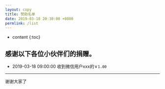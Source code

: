 ```yaml
---
layout: copy
title: 赞助名单
date: 2019-03-18 20:30:00 +0800
permlink: /list
---
```


* content
{:toc}

感谢以下各位小伙伴们的捐赠。
-------------------------

+ 2019-03-18 09:00:00 收到微信用户xxx的`￥1.00`

-------------------------
谢谢大家了
